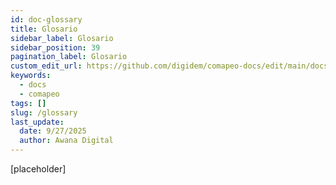 ```yaml
---
id: doc-glossary
title: Glosario
sidebar_label: Glosario
sidebar_position: 39
pagination_label: Glosario
custom_edit_url: https://github.com/digidem/comapeo-docs/edit/main/docs/understanding-how-exchange-works-c/glossary.md
keywords:
  - docs
  - comapeo
tags: []
slug: /glossary
last_update:
  date: 9/27/2025
  author: Awana Digital
---
```


[placeholder]

